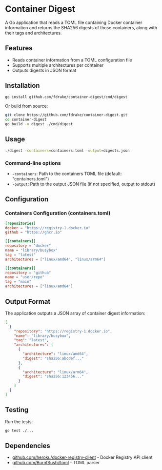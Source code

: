 # Container Digest

A Go application that reads a TOML file containing Docker container information and returns the SHA256 digests of those containers, along with their tags and architectures.

## Features

- Reads container information from a TOML configuration file
- Supports multiple architectures per container
- Outputs digests in JSON format

## Installation

```bash
go install github.com/fdrake/container-digest/cmd/digest
```

Or build from source:

```bash
git clone https://github.com/fdrake/container-digest.git
cd container-digest
go build -o digest ./cmd/digest
```

## Usage

```bash
./digest -containers=containers.toml -output=digests.json
```

### Command-line options

- `-containers`: Path to the containers TOML file (default: "containers.toml")
- `-output`: Path to the output JSON file (if not specified, output to stdout)

## Configuration

### Containers Configuration (containers.toml)

```toml
[repositories]
docker = "https://registry-1.docker.io"
github = "https://ghcr.io"

[[containers]]
repository = "docker"
name = "library/busybox"
tag = "latest"
architectures = ["linux/amd64", "linux/arm64"]

[[containers]]
repository = "github"
name = "user/repo"
tag = "main"
architectures = ["linux/amd64"]
```

## Output Format

The application outputs a JSON array of container digest information:

```json
[
  {
    "repository": "https://registry-1.docker.io",
    "name": "library/busybox",
    "tag": "latest",
    "architectures": [
      {
        "architecture": "linux/amd64",
        "digest": "sha256:abcdef..."
      },
      {
        "architecture": "linux/arm64",
        "digest": "sha256:123456..."
      }
    ]
  }
]
```

## Testing

Run the tests:

```bash
go test ./...
```

## Dependencies

- [github.com/heroku/docker-registry-client](https://github.com/heroku/docker-registry-client) - Docker Registry API client
- [github.com/BurntSushi/toml](https://github.com/BurntSushi/toml) - TOML parser

